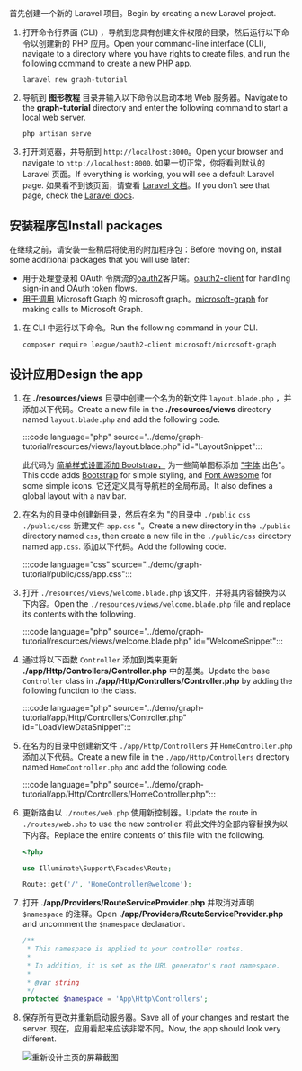 <!-- markdownlint-disable MD002 MD041 -->

<span data-ttu-id="5af74-101">首先创建一个新的 Laravel 项目。</span><span class="sxs-lookup"><span data-stu-id="5af74-101">Begin by creating a new Laravel project.</span></span>

1. <span data-ttu-id="5af74-102">打开命令行界面 (CLI) ，导航到您具有创建文件权限的目录，然后运行以下命令以创建新的 PHP 应用。</span><span class="sxs-lookup"><span data-stu-id="5af74-102">Open your command-line interface (CLI), navigate to a directory where you have rights to create files, and run the following command to create a new PHP app.</span></span>

    ```Shell
    laravel new graph-tutorial
    ```

1. <span data-ttu-id="5af74-103">导航到 **图形教程** 目录并输入以下命令以启动本地 Web 服务器。</span><span class="sxs-lookup"><span data-stu-id="5af74-103">Navigate to the **graph-tutorial** directory and enter the following command to start a local web server.</span></span>

    ```Shell
    php artisan serve
    ```

1. <span data-ttu-id="5af74-104">打开浏览器，并导航到 `http://localhost:8000`。</span><span class="sxs-lookup"><span data-stu-id="5af74-104">Open your browser and navigate to `http://localhost:8000`.</span></span> <span data-ttu-id="5af74-105">如果一切正常，你将看到默认的 Laravel 页面。</span><span class="sxs-lookup"><span data-stu-id="5af74-105">If everything is working, you will see a default Laravel page.</span></span> <span data-ttu-id="5af74-106">如果看不到该页面，请查看 [Laravel 文档](https://laravel.com/docs/8.x)。</span><span class="sxs-lookup"><span data-stu-id="5af74-106">If you don't see that page, check the [Laravel docs](https://laravel.com/docs/8.x).</span></span>

## <a name="install-packages"></a><span data-ttu-id="5af74-107">安装程序包</span><span class="sxs-lookup"><span data-stu-id="5af74-107">Install packages</span></span>

<span data-ttu-id="5af74-108">在继续之前，请安装一些稍后将使用的附加程序包：</span><span class="sxs-lookup"><span data-stu-id="5af74-108">Before moving on, install some additional packages that you will use later:</span></span>

- <span data-ttu-id="5af74-109">用于处理登录和 OAuth 令牌流的[oauth2](https://github.com/thephpleague/oauth2-client)客户端。</span><span class="sxs-lookup"><span data-stu-id="5af74-109">[oauth2-client](https://github.com/thephpleague/oauth2-client) for handling sign-in and OAuth token flows.</span></span>
- <span data-ttu-id="5af74-110">[用于调用](https://github.com/microsoftgraph/msgraph-sdk-php) Microsoft Graph 的 microsoft graph。</span><span class="sxs-lookup"><span data-stu-id="5af74-110">[microsoft-graph](https://github.com/microsoftgraph/msgraph-sdk-php) for making calls to Microsoft Graph.</span></span>

1. <span data-ttu-id="5af74-111">在 CLI 中运行以下命令。</span><span class="sxs-lookup"><span data-stu-id="5af74-111">Run the following command in your CLI.</span></span>

    ```Shell
    composer require league/oauth2-client microsoft/microsoft-graph
    ```

## <a name="design-the-app"></a><span data-ttu-id="5af74-112">设计应用</span><span class="sxs-lookup"><span data-stu-id="5af74-112">Design the app</span></span>

1. <span data-ttu-id="5af74-113">在 **./resources/views** 目录中创建一个名为的新文件 `layout.blade.php` ，并添加以下代码。</span><span class="sxs-lookup"><span data-stu-id="5af74-113">Create a new file in the **./resources/views** directory named `layout.blade.php` and add the following code.</span></span>

    :::code language="php" source="../demo/graph-tutorial/resources/views/layout.blade.php" id="LayoutSnippet":::

    <span data-ttu-id="5af74-114">此代码为 [简单样式设置添加 Bootstrap，](http://getbootstrap.com/) 为一些简单图标添加 ["字体](https://fontawesome.com/) 出色"。</span><span class="sxs-lookup"><span data-stu-id="5af74-114">This code adds [Bootstrap](http://getbootstrap.com/) for simple styling, and [Font Awesome](https://fontawesome.com/) for some simple icons.</span></span> <span data-ttu-id="5af74-115">它还定义具有导航栏的全局布局。</span><span class="sxs-lookup"><span data-stu-id="5af74-115">It also defines a global layout with a nav bar.</span></span>

1. <span data-ttu-id="5af74-116">在名为的目录中创建新目录，然后在名为 "的目录中 `./public` `css` `./public/css` 新建文件 `app.css` "。</span><span class="sxs-lookup"><span data-stu-id="5af74-116">Create a new directory in the `./public` directory named `css`, then create a new file in the `./public/css` directory named `app.css`.</span></span> <span data-ttu-id="5af74-117">添加以下代码。</span><span class="sxs-lookup"><span data-stu-id="5af74-117">Add the following code.</span></span>

    :::code language="css" source="../demo/graph-tutorial/public/css/app.css":::

1. <span data-ttu-id="5af74-118">打开 `./resources/views/welcome.blade.php` 该文件，并将其内容替换为以下内容。</span><span class="sxs-lookup"><span data-stu-id="5af74-118">Open the `./resources/views/welcome.blade.php` file and replace its contents with the following.</span></span>

    :::code language="php" source="../demo/graph-tutorial/resources/views/welcome.blade.php" id="WelcomeSnippet":::

1. <span data-ttu-id="5af74-119">通过将以下函数 `Controller` 添加到类来更新 **./app/Http/Controllers/Controller.php** 中的基类。</span><span class="sxs-lookup"><span data-stu-id="5af74-119">Update the base `Controller` class in **./app/Http/Controllers/Controller.php** by adding the following function to the class.</span></span>

    :::code language="php" source="../demo/graph-tutorial/app/Http/Controllers/Controller.php" id="LoadViewDataSnippet":::

1. <span data-ttu-id="5af74-120">在名为的目录中创建新文件 `./app/Http/Controllers` 并 `HomeController.php` 添加以下代码。</span><span class="sxs-lookup"><span data-stu-id="5af74-120">Create a new file in the `./app/Http/Controllers` directory named `HomeController.php` and add the following code.</span></span>

    :::code language="php" source="../demo/graph-tutorial/app/Http/Controllers/HomeController.php":::

1. <span data-ttu-id="5af74-121">更新路由以 `./routes/web.php` 使用新控制器。</span><span class="sxs-lookup"><span data-stu-id="5af74-121">Update the route in `./routes/web.php` to use the new controller.</span></span> <span data-ttu-id="5af74-122">将此文件的全部内容替换为以下内容。</span><span class="sxs-lookup"><span data-stu-id="5af74-122">Replace the entire contents of this file with the following.</span></span>

    ```php
    <?php

    use Illuminate\Support\Facades\Route;

    Route::get('/', 'HomeController@welcome');
    ```

1. <span data-ttu-id="5af74-123">打开 **./app/Providers/RouteServiceProvider.php** 并取消对声明 `$namespace` 的注释。</span><span class="sxs-lookup"><span data-stu-id="5af74-123">Open **./app/Providers/RouteServiceProvider.php** and uncomment the `$namespace` declaration.</span></span>

    ```php
    /**
     * This namespace is applied to your controller routes.
     *
     * In addition, it is set as the URL generator's root namespace.
     *
     * @var string
     */
    protected $namespace = 'App\Http\Controllers';
    ```

1. <span data-ttu-id="5af74-124">保存所有更改并重新启动服务器。</span><span class="sxs-lookup"><span data-stu-id="5af74-124">Save all of your changes and restart the server.</span></span> <span data-ttu-id="5af74-125">现在，应用看起来应该非常不同。</span><span class="sxs-lookup"><span data-stu-id="5af74-125">Now, the app should look very different.</span></span>

    ![重新设计主页的屏幕截图](./images/create-app-01.png)
